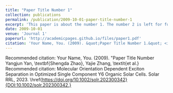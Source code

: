 ```yaml
---
title: "Paper Title Number 1"
collection: publications
permalink: /publication/2009-10-01-paper-title-number-1
excerpt: 'This paper is about the number 1. The number 2 is left for future work.'
date: 2009-10-01
venue: 'Journal 1'
paperurl: 'http://academicpages.github.io/files/paper1.pdf'
citation: 'Your Name, You. (2009). &quot;Paper Title Number 1.&quot; <i>Journal 1</i>. 1(1).'
---
```

<!-- This paper is about the number 1. The number 2 is left for future work. -->

<!-- [Download paper here](http://academicpages.github.io/files/paper1.pdf) -->

Recommended citation: Your Name, You. (2009). "Paper Title Number Yangjun Yan, \textbf{Shengda Zhao}, Yajie Zhang, \textit{et al.}  Recommended citation: Molecular Orientation Dependent Exciton Separation in Optimized Single Component Y6 Organic Solar Cells. Solar RRL, 2023. \href{https://doi.org/10.1002/solr.202300342}{DOI:10.1002/solr.202300342.}
